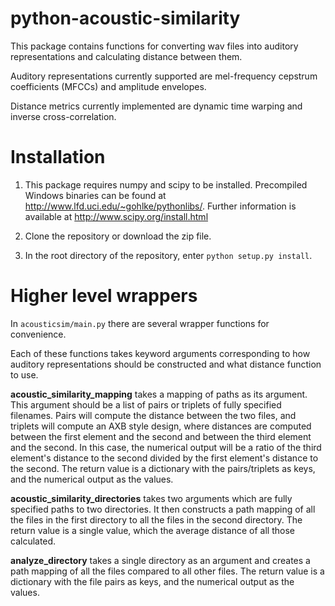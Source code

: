 python-acoustic-similarity
==================

This package contains functions for converting wav files into auditory 
representations and calculating distance between them.

Auditory representations currently supported are mel-frequency cepstrum
coefficients (MFCCs) and amplitude envelopes.

Distance metrics currently implemented are dynamic time warping and inverse
cross-correlation.

Installation
==================

1. This package requires numpy and scipy to be installed.  Precompiled 
Windows binaries can be found at http://www.lfd.uci.edu/~gohlke/pythonlibs/.
Further information is available at http://www.scipy.org/install.html

2. Clone the repository or download the zip file.

3.  In the root directory of the repository, enter `python setup.py install`.

Higher level wrappers
==================

In `acousticsim/main.py` there are several wrapper functions for convenience.

Each of these functions takes keyword arguments corresponding to how auditory
representations should be constructed and what distance function to use.

**acoustic_similarity_mapping** takes a mapping of paths as its argument.
This argument should be a list of pairs or triplets of fully specified filenames.
Pairs will compute the distance between the two files, and triplets will compute
an AXB style design, where distances are computed between the first element and the second and
between the third element and the second.  In this case, the numerical output
will be a ratio of the third element's distance to the second divided by the
first element's distance to the second.  The return value is a dictionary
with the pairs/triplets as keys, and the numerical output as the values.

**acoustic_similarity_directories** takes two arguments which are fully specified paths
to two directories.  It then constructs a path mapping of all the files in
the first directory to all the files in the second directory.  The return
value is a single value, which the average distance of all those calculated.

**analyze_directory** takes a single directory as an argument and creates a
path mapping of all the files compared to all other files. The return value is a dictionary
with the file pairs as keys, and the numerical output as the values.


